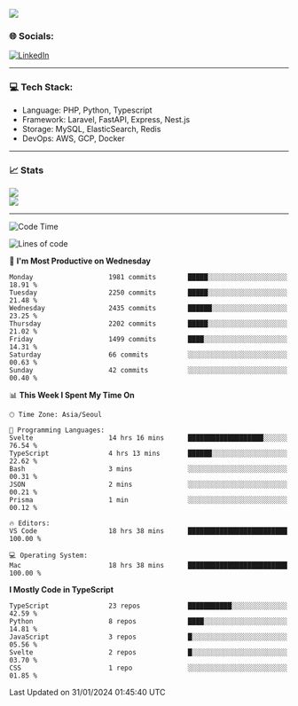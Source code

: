 <!--[![](https://visitcount.itsvg.in/api?id=jin-wk&icon=7&color=12)](https://visitcount.itsvg.in)-->
<!--[![Hits](https://hits.seeyoufarm.com/api/count/incr/badge.svg?url=https%3A%2F%2Fgithub.com%2Fjin-wk&count_bg=%235F625C&title_bg=%23555555&icon=github.svg&icon_color=%23E7E7E7&title=Hits&edge_flat=false)](https://hits.seeyoufarm.com)-->
![](https://komarev.com/ghpvc/?username=jin-wk&color=lightgrey&style=for-the-badge)

### 🌐 Socials:
[![LinkedIn](https://img.shields.io/badge/LinkedIn-%230077B5.svg?logo=linkedin&logoColor=white)](https://linkedin.com/in/jinwook-lee-242625241) 

---

### 💻 Tech Stack:
  - Language: PHP, Python, Typescript
  - Framework: Laravel, FastAPI, Express, Nest.js
  - Storage: MySQL, ElasticSearch, Redis
  - DevOps: AWS, GCP, Docker

---

### 📈 Stats
![](https://github-readme-stats.vercel.app/api?username=jin-wk&theme=dark&hide_border=true&include_all_commits=true&count_private=true)<br/>
![](https://github-readme-streak-stats.herokuapp.com/?user=jin-wk&theme=dark&hide_border=true)<br/>

---

<!--START_SECTION:waka-->
![Code Time](http://img.shields.io/badge/Code%20Time-1%2C143%20hrs%2014%20mins-blue)

![Lines of code](https://img.shields.io/badge/From%20Hello%20World%20I%27ve%20Written-2.1%20million%20lines%20of%20code-blue)

📅 **I'm Most Productive on Wednesday** 

```text
Monday                   1981 commits        █████░░░░░░░░░░░░░░░░░░░░   18.91 % 
Tuesday                  2250 commits        █████░░░░░░░░░░░░░░░░░░░░   21.48 % 
Wednesday                2435 commits        ██████░░░░░░░░░░░░░░░░░░░   23.25 % 
Thursday                 2202 commits        █████░░░░░░░░░░░░░░░░░░░░   21.02 % 
Friday                   1499 commits        ████░░░░░░░░░░░░░░░░░░░░░   14.31 % 
Saturday                 66 commits          ░░░░░░░░░░░░░░░░░░░░░░░░░   00.63 % 
Sunday                   42 commits          ░░░░░░░░░░░░░░░░░░░░░░░░░   00.40 % 
```


📊 **This Week I Spent My Time On** 

```text
🕑︎ Time Zone: Asia/Seoul

💬 Programming Languages: 
Svelte                   14 hrs 16 mins      ███████████████████░░░░░░   76.54 % 
TypeScript               4 hrs 13 mins       ██████░░░░░░░░░░░░░░░░░░░   22.62 % 
Bash                     3 mins              ░░░░░░░░░░░░░░░░░░░░░░░░░   00.31 % 
JSON                     2 mins              ░░░░░░░░░░░░░░░░░░░░░░░░░   00.21 % 
Prisma                   1 min               ░░░░░░░░░░░░░░░░░░░░░░░░░   00.12 % 

🔥 Editors: 
VS Code                  18 hrs 38 mins      █████████████████████████   100.00 % 

💻 Operating System: 
Mac                      18 hrs 38 mins      █████████████████████████   100.00 % 
```

**I Mostly Code in TypeScript** 

```text
TypeScript               23 repos            ███████████░░░░░░░░░░░░░░   42.59 % 
Python                   8 repos             ████░░░░░░░░░░░░░░░░░░░░░   14.81 % 
JavaScript               3 repos             █░░░░░░░░░░░░░░░░░░░░░░░░   05.56 % 
Svelte                   2 repos             █░░░░░░░░░░░░░░░░░░░░░░░░   03.70 % 
CSS                      1 repo              ░░░░░░░░░░░░░░░░░░░░░░░░░   01.85 % 
```




 Last Updated on 31/01/2024 01:45:40 UTC
<!--END_SECTION:waka-->
